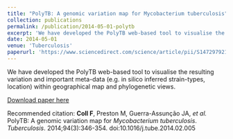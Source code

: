 ```yaml
---
title: "PolyTB: A genomic variation map for Mycobacterium tuberculosis"
collection: publications
permalink: /publication/2014-05-01-polytb
excerpt: 'We have developed the PolyTB web-based tool to visualise the resulting variation and important meta-data (e.g. in silico inferred strain-types, location) within geographical map and phylogenetic views.'
date: 2014-05-01
venue: 'Tuberculosis'
paperurl: 'https://www.sciencedirect.com/science/article/pii/S1472979214203428'
---
```

We have developed the PolyTB web-based tool to visualise the resulting variation and important meta-data (e.g. in silico inferred strain-types, location) within geographical map and phylogenetic views.

[Download paper here](http://francesccoll.github.io/files/1-s2.0-S1472979214203428-main.pdf)

Recommended citation: <b>Coll F</b>, Preston M, Guerra-Assunção JA, <i>et al.</i> PolyTB: A genomic variation map for <i>Mycobacterium tuberculosis</i>. <i>Tuberculosis</i>. 2014;94(3):346-354. doi:10.1016/j.tube.2014.02.005
